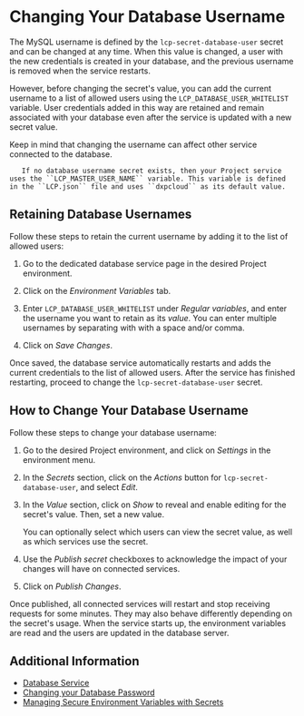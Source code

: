 # Changing Your Database Username

The MySQL username is defined by the `lcp-secret-database-user` secret and can be changed at any time. When this value is changed, a user with the new credentials is created in your database, and the previous username is removed when the service restarts.

However, before changing the secret's value, you can add the current username to a list of allowed users using the `LCP_DATABASE_USER_WHITELIST` variable. User credentials added in this way are retained and remain associated with your database even after the service is updated with a new secret value.

Keep in mind that changing the username can affect other service connected to the database.

```note::
   If no database username secret exists, then your Project service uses the ``LCP_MASTER_USER_NAME`` variable. This variable is defined in the ``LCP.json`` file and uses ``dxpcloud`` as its default value.
```

## Retaining Database Usernames

Follow these steps to retain the current username by adding it to the list of allowed users:

1. Go to the dedicated database service page in the desired Project environment.

1. Click on the *Environment Variables* tab.

1. Enter `LCP_DATABASE_USER_WHITELIST` under *Regular variables*, and enter the username you want to retain as its *value*. You can enter multiple usernames by separating with with a space and/or comma.

1. Click on *Save Changes*.

Once saved, the database service automatically restarts and adds the current credentials to the list of allowed users. After the service has finished restarting, proceed to change the `lcp-secret-database-user` secret.

## How to Change Your Database Username

Follow these steps to change your database username:

1. Go to the desired Project environment, and click on *Settings* in the environment menu.

1. In the *Secrets* section, click on the *Actions* button for `lcp-secret-database-user`, and select *Edit*.

1. In the *Value* section, click on *Show* to reveal and enable editing for the secret's value. Then, set a new value.

   You can optionally select which users can view the secret value, as well as which services use the secret.

1. Use the *Publish secret* checkboxes to acknowledge the impact of your changes will have on connected services.

1. Click on *Publish Changes*.

Once published, all connected services will restart and stop receiving requests for some minutes. They may also behave differently depending on the secret's usage. When the service starts up, the environment variables are read and the users are updated in the database server.

## Additional Information

* [Database Service](./database-service.md)
* [Changing your Database Password](./changing-your-database-password.md)
* [Managing Secure Environment Variables with Secrets](../../infrastructure-and-operations/security/managing-secure-environment-variables-with-secrets.md)
